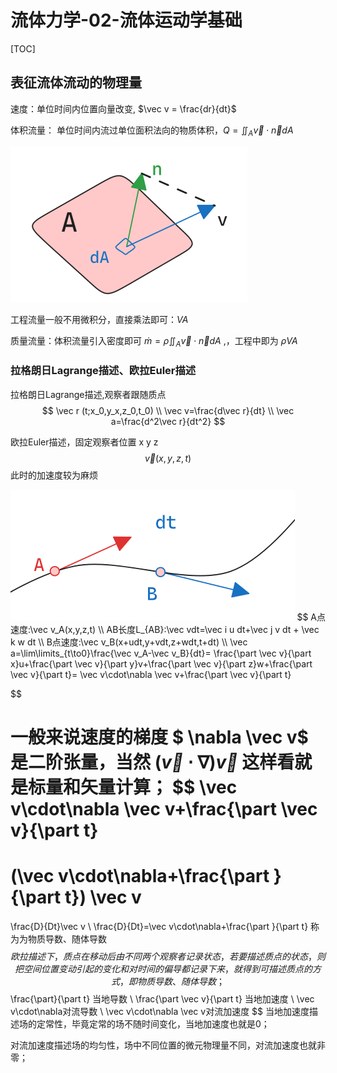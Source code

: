 # 流体力学-02-流体运动学基础

[TOC]

## 表征流体流动的物理量

速度：单位时间内位置向量改变, $\vec v = \frac{dr}{dt}$

体积流量： 单位时间内流过单位面积法向的物质体积，$Q=\iint_A\vec v\cdot \vec n dA$

<img src="../images/image-20240216152931863.png" alt="image-20240216152931863" style="zoom:50%;" />

工程流量一般不用微积分，直接乘法即可：$VA$

质量流量：体积流量引入密度即可 $\dot m=\rho\iint_A\vec v\cdot \vec n dA$ ,，工程中即为 $\rho VA$



### 拉格朗日Lagrange描述、欧拉Euler描述

拉格朗日Lagrange描述,观察者跟随质点
$$
\vec r (t;x_0,y_x,z_0,t_0)
\\
\vec v=\frac{d\vec r}{dt}
\\
\vec a=\frac{d^2\vec r}{dt^2}
$$


欧拉Euler描述，固定观察者位置  x y z
$$
\vec v(x,y,z,t)
$$
此时的加速度较为麻烦

<img src="../images/image-20240216154946192.png" alt="image-20240216154946192" style="zoom:50%;" />
$$
A点速度:\vec v_A(x,y,z,t)
\\
AB长度L_{AB}:\vec vdt=\vec i u dt+\vec j v dt + \vec k w dt
\\
B点速度:\vec v_B(x+udt,y+vdt,z+wdt,t+dt)
\\
\vec a=\lim\limits_{t\to0}\frac{\vec v_A-\vec v_B}{dt}=
\frac{\part \vec v}{\part x}u+\frac{\part \vec v}{\part y}v+\frac{\part \vec v}{\part z}w+\frac{\part \vec v}{\part t}=
\vec v\cdot\nabla \vec v+\frac{\part \vec v}{\part t}
 
$$


一般来说速度的梯度 $ \nabla \vec v$ 是二阶张量，当然 $(\vec v\cdot \nabla)\vec v$ 这样看就是标量和矢量计算；
$$
\vec v\cdot\nabla \vec v+\frac{\part \vec v}{\part t}
=
(\vec v\cdot\nabla+\frac{\part  }{\part t}) \vec v 
=
\frac{D}{Dt}\vec v
\\
\frac{D}{Dt}=\vec v\cdot\nabla+\frac{\part  }{\part t}  称为为物质导数、随体导数
$$
欧拉描述下，质点在移动后由不同两个观察者记录状态，若要描述质点的状态，
则把空间位置变动引起的变化和对时间的偏导都记录下来，就得到可描述质点的方式，即物质导数、随体导数；
$$
\frac{\part}{\part t}  当地导数
\\
\frac{\part \vec v}{\part t}  当地加速度
\\
\vec v\cdot\nabla对流导数
\\
\vec v\cdot\nabla \vec v对流加速度
$$
当地加速度描述场的定常性，毕竟定常的场不随时间变化，当地加速度也就是0；

对流加速度描述场的均匀性，场中不同位置的微元物理量不同，对流加速度也就非零；





























































